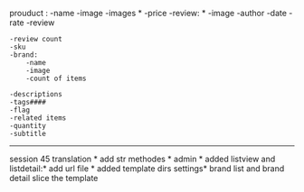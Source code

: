 prouduct :
    -name 
    -image 
    -images *
    -price 
    -review: *
        -image
        -author 
        -date
        -rate
        -review

    -review count
    -sku 
    -brand:
        -name
        -image
        -count of items 

    -descriptions
    -tags####
    -flag
    -related items
    -quantity 
    -subtitle
__________________________________________________________________________ 
session 45 
translation *
add str methodes * 
admin *
added listview and listdetail:*
add url file  *
added template dirs settings*
brand list and brand detail
slice the template 
